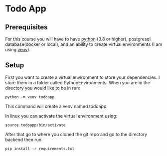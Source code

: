 # Todo App

## Prerequisites
For this course you will have to have [python](https://www.python.org/) (3.8 or higher), postgresql database(docker or local), and an ability to create virtual environments (I am using [venv](https://docs.python.org/3/library/venv.html)).

## Setup
First you want to create a virtual environment to store your dependencies. I store them in a folder called PythonEnvironments. When you are in the directory you would like to be in run:
```
python -m venv todoapp
```
This command will create a venv named todoapp. 

In linux you can activate the virtual environment using:
```
source todoapp/bin/activate
```
After that go to where you cloned the git repo and go to the directory backend then run 
```
pip install -r requirements.txt
```


